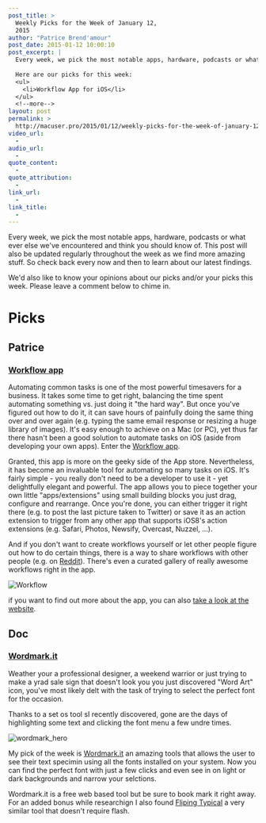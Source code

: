 ```yaml
---
post_title: >
  Weekly Picks for the Week of January 12,
  2015
author: "Patrice Brend'amour"
post_date: 2015-01-12 10:00:10
post_excerpt: |
  Every week, we pick the most notable apps, hardware, podcasts or what ever else we’ve encountered and think you should know of. This post will also be updated regularly throughout the week as we find more amazing stuff. So check back every now and then to learn about our latest findings.
  
  Here are our picks for this week:
  <ul>
  	<li>Workflow App for iOS</li>
  </ul>
  <!--more-->
layout: post
permalink: >
  http://macuser.pro/2015/01/12/weekly-picks-for-the-week-of-january-12-2015/
video_url:
  - 
audio_url:
  - 
quote_content:
  - 
quote_attribution:
  - 
link_url:
  - 
link_title:
  - 
---
```

Every week, we pick the most notable apps, hardware, podcasts or what ever else we've encountered and think you should know of. This post will also be updated regularly throughout the week as we find more amazing stuff. So check back every now and then to learn about our latest findings.

We'd also like to know your opinions about our picks and/or your picks this week. Please leave a comment below to chime in.

<h1>Picks</h1>

<h2>Patrice</h2>

<h3><a href="https://itunes.apple.com/us/app/workflow-powerful-automation/id915249334?mt=8&amp;uo=4&amp;at=1l3vb3F">Workflow app</a></h3>

Automating common tasks is one of the most powerful timesavers for a business. It takes some time to get right, balancing the time spent automating something vs. just doing it "the hard way". But once you've figured out how to do it, it can save hours of painfully doing the same thing over and over again (e.g. typing the same email response or resizing a huge library of images). It's easy enough to achieve on a Mac (or PC), yet thus far there hasn't been a good solution to automate tasks on iOS (aside from developing your own apps). Enter the <a href="https://itunes.apple.com/us/app/workflow-powerful-automation/id915249334?mt=8&amp;uo=4&amp;at=1l3vb3F">Workflow app</a>.

Granted, this app is more on the geeky side of the App store. Nevertheless, it has become an invaluable tool for automating so many tasks on iOS. It's fairly simple - you really don't need to be a developer to use it - yet delightfully elegant and powerful. The app allows you to piece together your own little "apps/extensions" using small building blocks you just drag, configure and rearrange. Once you're done, you can either trigger it right there (e.g. to post the last picture taken to Twitter) or save it as an action extension to trigger from any other app that supports iOS8's action extensions (e.g. Safari, Photos, Newsify, Overcast, Nuzzel, ...).

And if you don't want to create workflows yourself or let other people figure out how to do certain things, there is a way to share workflows with other people (e.g. on <a href="http://www.reddit.com/r/workflow/" title="Workflow Subreddit">Reddit</a>). There's even a curated gallery of really awesome workflows right in the app.

<img src="/wp-content/uploads/2015/01/workflow_resizeImage.png" alt="Workflow" title="Workflow app on my iPad" />

if you want to find out more about the app, you can also <a href="https://workflow.is">take a look at the website</a>.

<h2>Doc</h2>

<h3><a href="http://wordmark.it" title="Word Mark It">Wordmark.it</a></h3>

Weather your a professional designer, a weekend warrior or just trying to make a yrad sale sign that doesn't look you you just discovered "Word Art" icon, you've most likely delt with the task of trying to select the perfect font for the occasion.

Thanks to a set os tool sI recently discovered, gone are the days of highlighting some text and clicking the font menu a few undre times.

<img src="/wp-content/uploads/2015/01/wordmarkit.png" alt="wordmark_hero" />

My pick of the week is <a href="http://wordmark.it" title="Word Mark It">Wordmark.it</a> an amazing tools that allows the user to see their text specimin using all the fonts installed on your system. Now you can find the perfect font with just a few clicks and even see in on light or dark backgrounds and narrow your selctions.

Wordmark.it is a free web based tool but be sure to book mark it right away. For an added bonus while researchign I also found <a href="http://flippingtypical.com" title="flipping typical">Fliping Typical</a> a very similar tool that doesn't require flash.